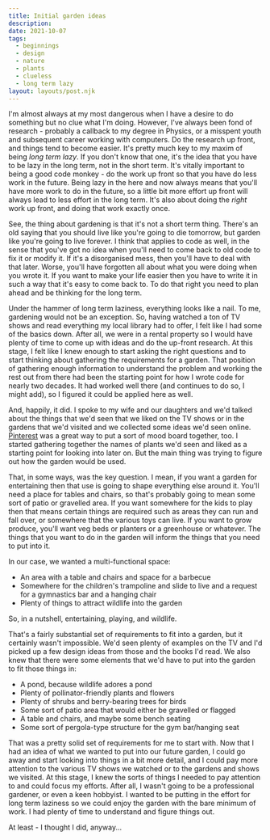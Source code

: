 ```yaml
---
title: Initial garden ideas
description: 
date: 2021-10-07
tags:
  - beginnings
  - design
  - nature
  - plants
  - clueless
  - long term lazy
layout: layouts/post.njk
---
```


I'm almost always at my most dangerous when I have a desire to do something but no clue what I'm doing.  However, I've always been fond of research - probably a callback to my degree in Physics, or a misspent youth and subsequent career working with computers. Do the research up front, and things tend to become easier. It's pretty much key to my maxim of being _long term lazy_. If you don't know that one, it's the idea that you have to be lazy in the long term, not in the short term. It's vitally important to being a good code monkey - do the work up front so that you have do less work in the future. Being lazy in the here and now always means that you'll have more work to do in the future, so a little bit more effort up front will always lead to less effort in the long term. It's also about doing the _right_ work up front, and doing that work exactly once.

See, the thing about gardening is that it's not a short term thing. There's an old saying that you should live like you're going to die tomorrow, but garden like you're going to live forever. I think that applies to code as well, in the sense that you've got no idea when you'll need to come back to old code to fix it or modify it. If it's a disorganised mess, then you'll have to deal with that later. Worse, you'll have forgotten all about what you were doing when you wrote it. If you want to make your life easier then you have to write it in such a way that it's easy to come back to. To do that right you need to plan ahead and be thinking for the long term.

<!--more-->

Under the hammer of long term laziness, everything looks like a nail. To me, gardening would not be an exception. So, having watched a ton of TV shows and read everything my local library had to offer, I felt like I had some of the basics down. After all, we were in a rental property so I would have plenty of time to come up with ideas and do the up-front research. At this stage, I felt like I knew enough to start asking the right questions and to start thinking about gathering the requirements for a garden. That position of gathering enough information to understand the problem and working the rest out from there had been the starting point for how I wrote code for nearly two decades. It had worked well there (and continues to do so, I might add), so I figured it could be applied here as well.

And, happily, it did. I spoke to my wife and our daughters and we'd talked about the things that we'd seen that we liked on the TV shows or in the gardens that we'd visited and we collected some ideas we'd seen online. [Pinterest](https://www.pinterest.co.uk) was a great way to put a sort of mood board together, too. I started gathering together the names of plants we'd seen and liked as a starting point for looking into later on.  But the main thing was trying to figure out how the garden would be used. 

That, in some ways, was the key question. I mean, if you want a garden for entertaining then that use is going to shape everything else around it. You'll need a place for tables and chairs, so that's probably going to mean some sort of patio or gravelled area. If you want somewhere for the kids to play then that means certain things are required such as areas they can run and fall over, or somewhere that the various toys can live. If you want to grow produce, you'll want veg beds or planters or a greenhouse or whatever. The things that you want to do in the garden will inform the things that you need to put into it.

In our case, we wanted a multi-functional space:

* An area with a table and chairs and space for a barbecue
* Somewhere for the children's trampoline and slide to live and a request for a gymnastics bar and a hanging chair
* Plenty of things to attract wildlife into the garden

So, in a nutshell, entertaining, playing, and wildlife.

That's a fairly substantial set of requirements to fit into a garden, but it certainly wasn't impossible. We'd seen plenty of examples on the TV and I'd picked up a few design ideas from those and the books I'd read. We also knew that there were some elements that we'd have to put into the garden to fit those things in:

* A pond, because wildlife adores a pond
* Plenty of pollinator-friendly plants and flowers
* Plenty of shrubs and berry-bearing trees for birds
* Some sort of patio area that would either be gravelled or flagged
* A table and chairs, and maybe some bench seating
* Some sort of pergola-type structure for the gym bar/hanging seat

That was a pretty solid set of requirements for me to start with. Now that I had an idea of what we wanted to put into our future garden, I could go away and start looking into things in a bit more detail, and I could pay more attention to the various TV shows we watched or to the gardens and shows we visited. At this stage, I knew the sorts of things I needed to pay attention to and could focus my efforts. After all, I wasn't going to be a professional gardener, or even a keen hobbyist. I wanted to be putting in the effort for long term laziness so we could enjoy the garden with the bare minimum of work. I had plenty of time to understand and figure things out.

At least - I thought I did, anyway...